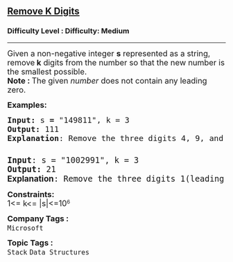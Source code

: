 <h2><a href="https://www.geeksforgeeks.org/problems/remove-k-digits/1?page=5&category=Stack,Queue&sortBy=difficulty">Remove K Digits</a></h2><h3>Difficulty Level : Difficulty: Medium</h3><hr><div class="problems_problem_content__Xm_eO"><p><span style="font-size: 18px;">Given a non-negative integer <strong>s</strong> represented as a string, remove<strong> k</strong>&nbsp;digits from the number so that the new number is the smallest possible.<br><strong>Note :&nbsp;</strong>The given&nbsp;<em>number </em>does not contain any leading zero.</span></p>
<p><span style="font-size: 18px;"><strong>Examples:</strong></span></p>
<pre><span style="font-size: 18px;"><strong>Input:</strong> s<strong> = </strong>"149811",<strong> </strong>k = 3
<strong>Output:</strong> 111
<strong>Explanation</strong>: Remove the three digits 4, 9, and 8 to form the new number 111 which is smallest.<br></span>
</pre>
<pre><span style="font-size: 18px;"><span style="font-size: 14pt;"><strong>Input</strong>: s = "1002991", k = 3 <br></span></span><span style="font-size: 18px;"><span style="font-size: 14pt;"><strong>Output:</strong> 21
<strong><span style="font-family: -apple-system, BlinkMacSystemFont, 'Segoe UI', Roboto, Oxygen, Ubuntu, Cantarell, 'Open Sans', 'Helvetica Neue', sans-serif;">Explanation</span></strong>: Remove the three digits 1(leading one), 9, and 9 to form the new number 21(Note that the output must not contain </span>leading zeroes) which is the smallest.</span></pre>
<p><span style="font-size: 18px;"><strong>Constraints:</strong><br>1&lt;= k</span><span style="font-size: 18px;">&lt;= </span><span style="font-size: 18px;">|s|&lt;=10</span><sup>6</sup></p></div><p><span style=font-size:18px><strong>Company Tags : </strong><br><code>Microsoft</code>&nbsp;<br><p><span style=font-size:18px><strong>Topic Tags : </strong><br><code>Stack</code>&nbsp;<code>Data Structures</code>&nbsp;